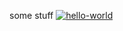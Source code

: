 some stuff
[![hello-world](https://github.com/numd503/symmetrical-octo-funicular/actions/workflows/gt_actions.yaml/badge.svg)](https://github.com/numd503/symmetrical-octo-funicular/actions/workflows/gt_actions.yaml)
